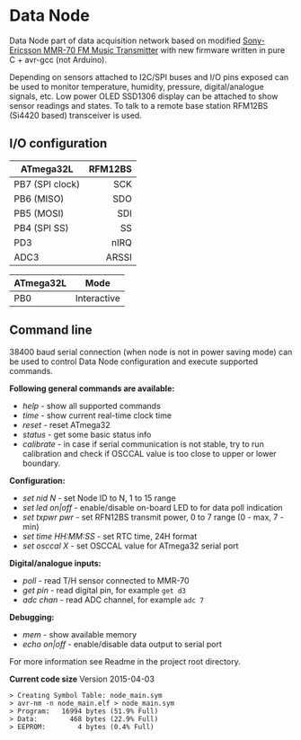 Data Node
=========

Data Node part of data acquisition network based on modified [Sony-Ericsson MMR-70 FM Music Transmitter](http://www.mikrocontroller.net/attachment/140251/MMR70.pdf) with new firmware written in pure C + avr-gcc (not Arduino). 

Depending on sensors attached to I2C/SPI buses and I/O pins exposed can be used to monitor temperature, humidity, pressure, digital/analogue signals, etc. Low power OLED SSD1306 display can be attached to show sensor readings and states. To talk to a remote base station RFM12BS (Si4420 based) transceiver is used.

I/O configuration
-----------------

| ATmega32L       | RFM12BS |
| --------------- |--------:|
| PB7 (SPI clock) | SCK     |
| PB6 (MISO)      | SDO     |
| PB5 (MOSI)      | SDI     |
| PB4 (SPI SS)    | SS      |
| PD3             | nIRQ    |
| ADC3            | ARSSI   |

| ATmega32L | Mode        |
| ----------|-------------|
| PB0       | Interactive |

Command line
------------
38400 baud serial connection (when node is not in power saving mode) can be used to control Data Node configuration and execute supported commands.

**Following general commands are available:**
* _help_ - show all supported commands
* _time_ - show current real-time clock time
* _reset_  - reset ATmega32
* _status_ - get some basic status info
* _calibrate_ - in case if serial communication is not stable, try to run calibration and check if OSCCAL value is too close to upper or lower boundary.

**Configuration:**
* _set nid N_ - set Node ID to N, 1 to 15 range
* _set led on|off_ - enable/disable on-board LED to for data poll indication  
* _set txpwr pwr_ - set RFN12BS transmit power, 0 to 7 range (0 - max, 7 - min)
* _set time HH:MM:SS_ - set RTC time, 24H format
* _set osccal X_ - set OSCCAL value for ATmega32 serial port 

**Digital/analogue inputs:**
* _poll_ - read T/H sensor connected to MMR-70
* _get pin_ - read digital pin, for example `get d3`
* _adc chan_ - read ADC channel, for example `adc 7`

**Debugging:**
* _mem_ - show available memory
* _echo on|off_ - enable/disable data output to serial port

For more information see Readme in the project root directory.

**Current code size**
Version 2015-04-03
```
> Creating Symbol Table: node_main.sym
> avr-nm -n node_main.elf > node_main.sym
> Program:   16994 bytes (51.9% Full)
> Data:        468 bytes (22.9% Full)
> EEPROM:        4 bytes (0.4% Full)
```
